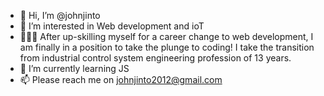 - 👋 Hi, I’m @johnjinto
- 👀 I’m interested in Web development and ioT
- 👷🏼‍♂️ After up-skilling myself for a career change to web development, I am finally in a position to take the plunge to coding! 
     I take the transition from industrial control system engineering profession of 13 years.
- 🌱 I’m currently learning JS
- 📫 Please reach me on johnjinto2012@gmail.com

<!---
johnjinto/johnjinto is a ✨ special ✨ repository because its `README.md` (this file) appears on your GitHub profile.
You can click the Preview link to take a look at your changes.
--->
